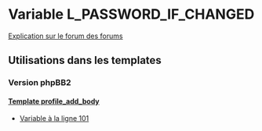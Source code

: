 # Variable L_PASSWORD_IF_CHANGED
[Explication sur le forum des forums](http://forum.forumactif.com/t294113-listing-des-variables#L_PASSWORD_IF_CHANGED)

## Utilisations dans les templates

### Version phpBB2

#### [Template profile_add_body](subsilver/profile_add_body.md)
* [Variable à la ligne 101](../subsilver/profile_add_body.tpl#L101)